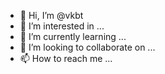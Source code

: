 - 👋 Hi, I’m @vkbt
- 👀 I’m interested in ...
- 🌱 I’m currently learning ...
- 💞️ I’m looking to collaborate on ...
- 📫 How to reach me ...

<!---
vkbt/vkbt is a ✨ special ✨ repository because its `README.md` (this file) appears on your GitHub profile.
You can click the Preview link to take a look at your changes.
--->
